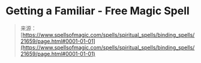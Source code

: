 <!--yml

category: 未分类

date: 2024-06-12 19:05:22

-->

# Getting a Familiar - Free Magic Spell

> 来源：[https://www.spellsofmagic.com/spells/spiritual_spells/binding_spells/21659/page.html#0001-01-01](https://www.spellsofmagic.com/spells/spiritual_spells/binding_spells/21659/page.html#0001-01-01)
